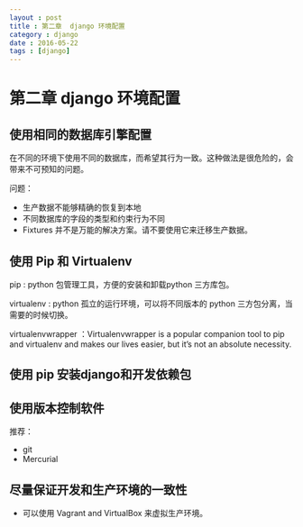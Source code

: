 ```yaml
---
layout : post
title : 第二章  django 环境配置
category : django
date : 2016-05-22
tags : [django]
---
```



# 第二章  django 环境配置

## 使用相同的数据库引擎配置

在不同的环境下使用不同的数据库，而希望其行为一致。这种做法是很危险的，会带来不可预知的问题。

问题：

- 生产数据不能够精确的恢复到本地
- 不同数据库的字段的类型和约束行为不同
- Fixtures 并不是万能的解决方案。请不要使用它来迁移生产数据。


## 使用 Pip 和 Virtualenv

pip : python 包管理工具，方便的安装和卸载python 三方库包。

virtualenv : python 孤立的运行环境，可以将不同版本的 python 三方包分离，当需要的时候切换。

virtualenvwrapper ：Virtualenvwrapper is a popular companion tool to pip and virtualenv and makes our lives
easier, but it’s not an absolute necessity.

## 使用 pip 安装django和开发依赖包

## 使用版本控制软件

推荐：

- git 
- Mercurial


## 尽量保证开发和生产环境的一致性

- 可以使用 Vagrant and VirtualBox 来虚拟生产环境。
